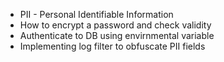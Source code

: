 * PII - Personal Identifiable Information
* How to encrypt a password and check validity
* Authenticate to DB using envirnmental variable
* Implementing log filter to obfuscate PII fields